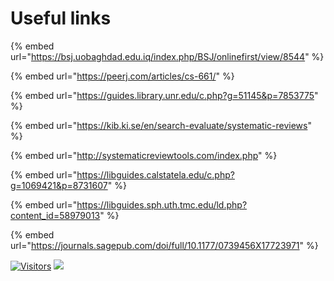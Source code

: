 # Useful links

{% embed url="https://bsj.uobaghdad.edu.iq/index.php/BSJ/onlinefirst/view/8544" %}

{% embed url="https://peerj.com/articles/cs-661/" %}

{% embed url="https://guides.library.unr.edu/c.php?g=51145&p=7853775" %}

{% embed url="https://kib.ki.se/en/search-evaluate/systematic-reviews" %}

{% embed url="http://systematicreviewtools.com/index.php" %}

{% embed url="https://libguides.calstatela.edu/c.php?g=1069421&p=8731607" %}

{% embed url="https://libguides.sph.uth.tmc.edu/ld.php?content_id=58979013" %}

{% embed url="https://journals.sagepub.com/doi/full/10.1177/0739456X17723971" %}

[![Visitors](https://api.visitorbadge.io/api/visitors?path=https%3A%2F%2Fgithub.com%2Fdrshahizan&labelColor=%23697689&countColor=%23555555&style=plastic)](https://visitorbadge.io/status?path=https%3A%2F%2Fgithub.com%2Fdrshahizan)
![](https://hit.yhype.me/github/profile?user_id=81284918)